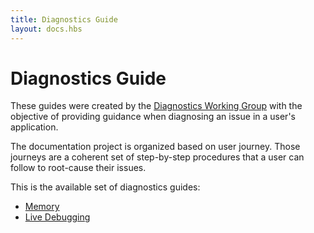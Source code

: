 ```yaml
---
title: Diagnostics Guide
layout: docs.hbs
---
```


# Diagnostics Guide

These guides were created by the [Diagnostics Working Group][] with the
objective of providing guidance when diagnosing an issue in a user's
application.

The documentation project is organized based on user journey. Those journeys
are a coherent set of step-by-step procedures that a user can follow to
root-cause their issues.

This is the available set of diagnostics guides:

* [Memory](/en/docs/guides/diagnostics/memory)
* [Live Debugging](/en/docs/guides/diagnostics/live-debugging)

[Diagnostics Working Group]: https://github.com/nodejs/diagnostics
